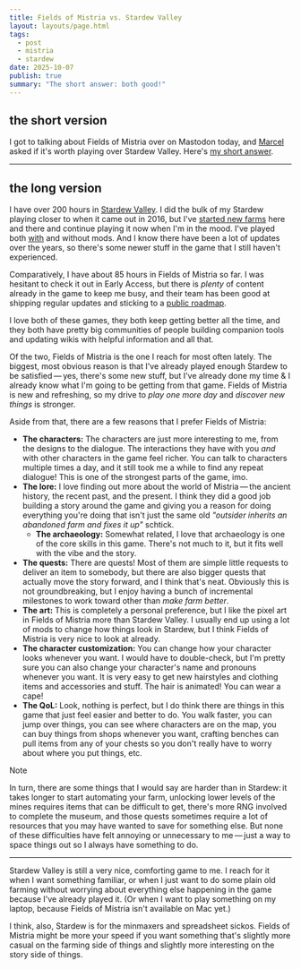 ```yaml
---
title: Fields of Mistria vs. Stardew Valley
layout: layouts/page.html
tags:
  - post
  - mistria
  - stardew
date: 2025-10-07
publish: true
summary: "The short answer: both good!"
---
```

## the short version
I got to talking about Fields of Mistria over on Mastodon today, and [Marcel](https://marcel.io/) asked if it's worth playing over Stardew Valley. Here's [my short answer](https://sleepy.cool/@jillian/115333682500570172).

---
## the long version
I have over 200 hours in [Stardew Valley](https://jillian.garden/shelf/games/stardew/). I did the bulk of my Stardew playing closer to when it came out in 2016, but I've [started new farms](https://jillian.garden/shelf/games/stardew/journal/a-fresh-start/) here and there and continue playing it now when I'm in the mood. I've played both [with](https://jillian.garden/shelf/games/stardew/notes/mods/) and without mods. And I know there have been a lot of updates over the years, so there's some newer stuff in the game that I still haven't experienced.

Comparatively, I have about 85 hours in Fields of Mistria so far. I was hesitant to check it out in Early Access, but there is *plenty* of content already in the game to keep me busy, and their team has been good at shipping regular updates and sticking to a [public roadmap](https://www.fieldsofmistria.com/early-access). 

I love both of these games, they both keep getting better all the time, and they both have pretty big communities of people building companion tools and updating wikis with helpful information and all that. 

Of the two, Fields of Mistria is the one I reach for most often lately. The biggest, most obvious reason is that I've already played enough Stardew to be satisfied — yes, there's some new stuff, but I've already done my time & I already know what I'm going to be getting from that game. Fields of Mistria is new and refreshing, so my drive to *play one more day* and *discover new things* is stronger.

Aside from that, there are a few reasons that I prefer Fields of Mistria:

- **The characters:** The characters are just more interesting to me, from the designs to the dialogue. The interactions they have with you *and* with other characters in the game feel richer. You can talk to characters multiple times a day, and it still took me a while to find any repeat dialogue! This is one of the strongest parts of the game, imo.
- **The lore:** I love finding out more about the world of Mistria — the ancient history, the recent past, and the present. I think they did a good job building a story around the game and giving you a reason for doing everything you're doing that isn't just the same old *"outsider inherits an abandoned farm and fixes it up"* schtick. 
	- **The archaeology:** Somewhat related, I love that archaeology is one of the core skills in this game. There's not much to it, but it fits well with the vibe and the story. 
- **The quests:** There are quests! Most of them are simple little requests to deliver an item to somebody, but there are also bigger quests that actually move the story forward, and I think that's neat. Obviously this is not groundbreaking, but I enjoy having a bunch of incremental milestones to work toward other than *make farm better*. 
- **The art:** This is completely a personal preference, but I like the pixel art in Fields of Mistria more than Stardew Valley. I usually end up using a lot of mods to change how things look in Stardew, but I think Fields of Mistria is very nice to look at already.
- **The character customization:** You can change how your character looks whenever you want. I would have to double-check, but I'm pretty sure you can also change your character's name and pronouns whenever you want. It is very easy to get new hairstyles and clothing items and accessories and stuff. The hair is animated! You can wear a cape! 
- **The QoL:** Look, nothing is perfect, but I do think there are things in this game that just feel easier and better to do. You walk faster, you can jump over things, you can see where characters are on the map, you can buy things from shops whenever you want, crafting benches can pull items from any of your chests so you don't really have to worry about where you put things, etc.

> [!NOTE]
> In turn, there are some things that I would say are harder than in Stardew: it takes longer to start automating your farm, unlocking lower levels of the mines requires items that can be difficult to get, there's more RNG involved to complete the museum, and those quests sometimes require a lot of resources that you may have wanted to save for something else. But none of these difficulties have felt annoying or unnecessary to me — just a way to space things out so I always have something to do.

---

Stardew Valley is still a very nice, comforting game to me. I reach for it when I want something familiar, or when I just want to do some plain old farming without worrying about everything else happening in the game because I've already played it. (Or when I want to play something on my laptop, because Fields of Mistria isn't available on Mac yet.)

I think, also, Stardew is for the minmaxers and spreadsheet sickos. Fields of Mistria might be more your speed if you want something that's slightly more casual on the farming side of things and slightly more interesting on the story side of things.